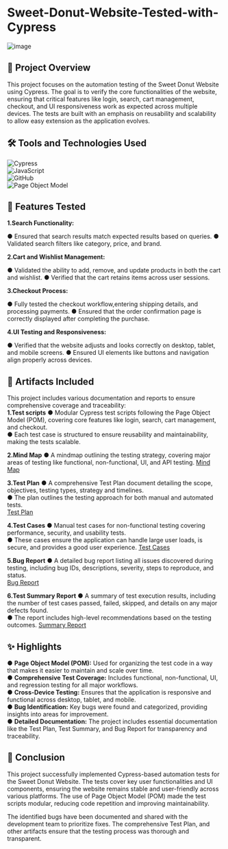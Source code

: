 # Sweet-Donut-Website-Tested-with-Cypress

![image](https://github.com/user-attachments/assets/16977c6d-b2c8-401a-98e4-d59ce4fefb9d)
                      

## 📌 Project Overview
 This project focuses on the automation testing of the Sweet Donut Website using Cypress. The goal is to verify the core functionalities of the website, ensuring that critical features like login, search, cart management, checkout, and UI responsiveness work as expected across multiple devices. The tests are built with an emphasis on reusability and scalability to allow easy extension as the application evolves.
 
## 🛠️ Tools and Technologies Used
![Cypress]( https://img.shields.io/badge/Cypress-Testing-blue)     <br/>
![JavaScript]( https://img.shields.io/badge/JavaScript-Language-F7DF1E)   <br/>
![GitHub]( https://img.shields.io/badge/Github-Version_Control-4183C4)      <br/>
![Page Object Model]( https://img.shields.io/badge/Page_Object_Model-Framework-00A859)   <br/>

## 📂 Features Tested
**1.Search Functionality:**

&#x25CF; Ensured that search results match expected results based on queries.
&#x25CF; Validated search filters like category, price, and brand.

**2.Cart and Wishlist Management:**

&#x25CF; Validated the ability to add, remove, and update products in both the cart and wishlist.
&#x25CF; Verified that the cart retains items across user sessions.

**3.Checkout Process:**

&#x25CF; Fully tested the checkout workflow,entering shipping details, and processing payments.
&#x25CF; Ensured that the order confirmation page is correctly displayed after completing the purchase.

**4.UI Testing and Responsiveness:**

&#x25CF; Verified that the website adjusts and looks correctly on desktop, tablet, and mobile screens.
&#x25CF; Ensured UI elements like buttons and navigation align properly across devices.

## 📄 Artifacts Included

This project includes various documentation and reports to ensure comprehensive coverage and traceability: <br/>
**1.Test scripts**
&#x25CF; Modular Cypress test scripts following the Page Object Model (POM), covering core features like login, search, cart management, and checkout.  <br/>
&#x25CF; Each test case is structured to ensure reusability and maintainability, making the tests scalable.   <br/>

**2.Mind Map**
&#x25CF; A mindmap outlining the testing strategy, covering major areas of testing like functional, non-functional, UI, and API testing. 
[Mind Map](https://drive.google.com/file/d/13ArnXmDKfaqHZ9HNrrLivyHTz6rt7_-1/view?usp=sharing)    

**3.Test Plan**
&#x25CF; A comprehensive Test Plan document detailing the scope, objectives, testing types, strategy and timelines.  <br/>
&#x25CF; The plan outlines the testing approach for both manual and automated tests.     
[Test Plan](https://docs.google.com/document/d/1FHy8_-VzdE6gzrt3AXEY4eaWp6gboP53Ov-DqzatiUM/edit?usp=sharing)

**4.Test Cases**
&#x25CF; Manual test cases for non-functional testing covering performance, security, and usability tests.  <br/>
&#x25CF; These cases ensure the application can handle large user loads, is secure, and provides a good user experience. 
[Test Cases](https://docs.google.com/spreadsheets/d/1f4yT4LZSFxcR5_v0JqbCn-7ZahEtCtJIq-N9_38Nhqs/edit?usp=sharing)

**5.Bug Report**
&#x25CF; A detailed bug report listing all issues discovered during testing, including bug IDs, descriptions, severity, steps to reproduce, and status.  
[Bug Report](https://docs.google.com/spreadsheets/d/1ITzna8xxUmHQrCCHoKin01GisjSKo6ALiM6a3NgoBuo/edit?usp=sharing)

**6.Test Summary Report**
&#x25CF; A summary of test execution results, including the number of test cases passed, failed, skipped, and details on any major defects found.  <br/>
&#x25CF; The report includes high-level recommendations based on the testing outcomes. 
[Summary Report](https://docs.google.com/document/d/1baA9FAYxBO7uLyVNrxEQe53jMQNvS0gygf3LUPw8CdI/edit?usp=sharing)

## ✨ Highlights

&#x25CF; **Page Object Model (POM):** Used for organizing the test code in a way that makes it easier to maintain and scale over time.  <br/>
&#x25CF; **Comprehensive Test Coverage:** Includes functional, non-functional, UI, and regression testing for all major workflows.  <br/>
&#x25CF; **Cross-Device Testing:** Ensures that the application is responsive and functional across desktop, tablet, and mobile.    <br/>
&#x25CF; **Bug Identification:** Key bugs were found and categorized, providing insights into areas for improvement.   <br/>
&#x25CF; **Detailed Documentation:** The project includes essential documentation like the Test Plan, Test Summary, and Bug Report for transparency and traceability.

## 📝 Conclusion

This project successfully implemented Cypress-based automation tests for the Sweet Donut Website. The tests cover key user functionalities and UI components, ensuring the website remains stable and user-friendly across various platforms. The use of Page Object Model (POM) made the test scripts modular, reducing code repetition and improving maintainability. <br/>

The identified bugs have been documented and shared with the development team to prioritize fixes. The comprehensive Test Plan, and other artifacts ensure that the testing process was thorough and transparent.



